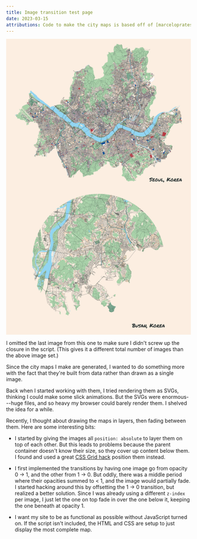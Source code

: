 ```yaml
---
title: Image transition test page
date: 2023-03-15
attributions: Code to make the city maps is based off of [marceloprates/prettymaps](https://github.com/marceloprates/prettymaps/). Data for all maps &copy; OpenStreetMap contributors (ODbL).
---
```



<div class="imageContainer fig" style="display: grid; background-color: #FCEEE1;">
<img src="/assets/garage/image-transition-test-page/a-0.moz80.jpg" class="fader z-0 o-0" style="grid-area: 1 / 1 / 2 / 2; transition: opacity 1s;"/>
<img src="/assets/garage/image-transition-test-page/a-1.moz80.jpg" class="fader z-1 o-0" style="grid-area: 1 / 1 / 2 / 2; transition: opacity 1s;"/>
<img src="/assets/garage/image-transition-test-page/a-2.moz80.jpg" class="fader z-2 o-0" style="grid-area: 1 / 1 / 2 / 2; transition: opacity 1s;"/>
<img src="/assets/garage/image-transition-test-page/a-3.moz80.jpg" class="fader z-3 o-1" style="grid-area: 1 / 1 / 2 / 2; transition: opacity 1s;"/>
</div>

<div class="imageContainer fig" style="display: grid; background-color: #FCEEE1;">
<img src="/assets/garage/image-transition-test-page/b-0.moz80.jpg" class="fader z-0 o-0" style="grid-area: 1 / 1 / 2 / 2; transition: opacity 1s;"/>
<img src="/assets/garage/image-transition-test-page/b-1.moz80.jpg" class="fader z-1 o-0" style="grid-area: 1 / 1 / 2 / 2; transition: opacity 1s;"/>
<img src="/assets/garage/image-transition-test-page/b-2.moz80.jpg" class="fader z-2 o-1" style="grid-area: 1 / 1 / 2 / 2; transition: opacity 1s;"/>
</div>

<p class="figcaption">I omitted the last image from this one to make sure I didn't screw up the closure in the script. (This gives it a different total number of images than the above image set.)</p>

Since the city maps I make are generated, I wanted to do something more with the fact that they're built from data rather than drawn as a single image.

Back when I started working with them, I tried rendering them as SVGs, thinking I could make some slick animations. But the SVGs were enormous---huge files, and so heavy my browser could barely render them. I shelved the idea for a while.

Recently, I thought about drawing the maps in layers, then fading between them. Here are some interesting bits:

- I started by giving the images all `position: absolute` to layer them on top of each other. But this leads to problems because the parent container doesn't know their size, so they cover up content below them. I found and used a great [CSS Grid hack](https://stackoverflow.com/a/63711983) position them instead.

- I first implemented the transitions by having one image go from opacity 0 &rarr; 1, and the other from 1 &rarr; 0. But oddly, there was a middle period where their opacities summed to &lt; 1, and the image would partially fade. I started hacking around this by offsetting the 1 &rarr; 0 transition, but realized a better solution. Since I was already using a different `z-index` per image, I just let the one on top fade in over the one below it, keeping the one beneath at opacity 1.

- I want my site to be as functional as possible without JavaScript turned on. If the script isn't included, the HTML and CSS are setup to just display the most complete map.

<script src="/assets/garage/image-transition-test-page/image-transition.js" defer>
</script>
